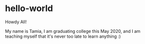 # hello-world

Howdy All!

My name is Tamia, I am graduating college this May 2020, and I am teaching myself that it's never too late to learn anything :)
